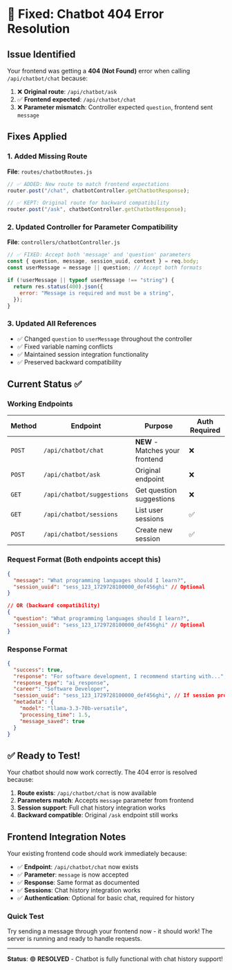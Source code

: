 # 🔧 Fixed: Chatbot 404 Error Resolution

## Issue Identified

Your frontend was getting a **404 (Not Found)** error when calling `/api/chatbot/chat` because:

1. ❌ **Original route**: `/api/chatbot/ask`
2. ✅ **Frontend expected**: `/api/chatbot/chat`
3. ❌ **Parameter mismatch**: Controller expected `question`, frontend sent `message`

## Fixes Applied

### 1. Added Missing Route

**File**: `routes/chatbotRoutes.js`

```javascript
// ✅ ADDED: New route to match frontend expectations
router.post("/chat", chatbotController.getChatbotResponse);

// ✅ KEPT: Original route for backward compatibility
router.post("/ask", chatbotController.getChatbotResponse);
```

### 2. Updated Controller for Parameter Compatibility

**File**: `controllers/chatbotController.js`

```javascript
// ✅ FIXED: Accept both 'message' and 'question' parameters
const { question, message, session_uuid, context } = req.body;
const userMessage = message || question; // Accept both formats

if (!userMessage || typeof userMessage !== "string") {
  return res.status(400).json({
    error: "Message is required and must be a string",
  });
}
```

### 3. Updated All References

- ✅ Changed `question` to `userMessage` throughout the controller
- ✅ Fixed variable naming conflicts
- ✅ Maintained session integration functionality
- ✅ Preserved backward compatibility

## Current Status ✅

### **Working Endpoints**

| Method | Endpoint                   | Purpose                         | Auth Required |
| ------ | -------------------------- | ------------------------------- | ------------- |
| `POST` | `/api/chatbot/chat`        | **NEW** - Matches your frontend | ❌            |
| `POST` | `/api/chatbot/ask`         | Original endpoint               | ❌            |
| `GET`  | `/api/chatbot/suggestions` | Get question suggestions        | ❌            |
| `GET`  | `/api/chatbot/sessions`    | List user sessions              | ✅            |
| `POST` | `/api/chatbot/sessions`    | Create new session              | ✅            |

### **Request Format (Both endpoints accept this)**

```json
{
  "message": "What programming languages should I learn?",
  "session_uuid": "sess_123_1729728100000_def456ghi" // Optional
}

// OR (backward compatibility)
{
  "question": "What programming languages should I learn?",
  "session_uuid": "sess_123_1729728100000_def456ghi" // Optional
}
```

### **Response Format**

```json
{
  "success": true,
  "response": "For software development, I recommend starting with...",
  "response_type": "ai_response",
  "career": "Software Developer",
  "session_uuid": "sess_123_1729728100000_def456ghi", // If session provided
  "metadata": {
    "model": "llama-3.3-70b-versatile",
    "processing_time": 1.5,
    "message_saved": true
  }
}
```

## ✅ Ready to Test!

Your chatbot should now work correctly. The 404 error is resolved because:

1. **Route exists**: `/api/chatbot/chat` is now available
2. **Parameters match**: Accepts `message` parameter from frontend
3. **Session support**: Full chat history integration works
4. **Backward compatible**: Original `/ask` endpoint still works

## Frontend Integration Notes

Your existing frontend code should work immediately because:

- ✅ **Endpoint**: `/api/chatbot/chat` now exists
- ✅ **Parameter**: `message` is now accepted
- ✅ **Response**: Same format as documented
- ✅ **Sessions**: Chat history integration works
- ✅ **Authentication**: Optional for basic chat, required for history

### Quick Test

Try sending a message through your frontend now - it should work! The server is running and ready to handle requests.

---

**Status**: 🟢 **RESOLVED** - Chatbot is fully functional with chat history support!
